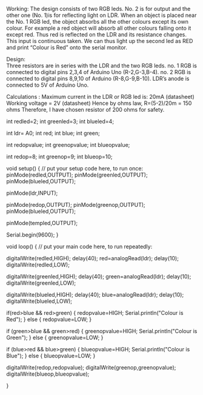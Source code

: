 
Working:
The design consists of two RGB leds. No. 2 is for output and the other one (No. 1)is for reflecting light on LDR. When an object is placed near the No. 1 RGB led, the object absorbs all the other colours except its own colour. For example a red object will absorb all other colours falling onto it except red. Thus red is reflected on the LDR and its resistance changes. This input is continuous taken. We can thus light up the second led as RED and print “Colour is Red” onto the serial monitor.

Design:  
Three resistors are in series with the LDR and the two RGB leds.  no. 1 RGB is connected to digital pins 2,3,4 of Arduino Uno (R-2,G-3,B-4). no. 2  RGB is connected to digital pins 8,9,10 of Arduino (R-8,G-9,B-10). LDR’s anode is connected to 5V of Arduino Uno.

Calculations :
Maximum current in the LDR or RGB led is: 20mA (datasheet)
Working voltage = 2V (datasheet)
Hence by ohms law,
R=(5-2)/20m
   = 150 ohms
Therefore, I have chosen resistor of 200 ohms for safety.

int redled=2;
int greenled=3;
int blueled=4;


int ldr= A0;
int red;
int blue;
int green;

int redopvalue;
int greenopvalue;
int blueopvalue;

int redop=8;
int greenop=9;
int blueop=10;

 
 void setup() {
  // put your setup code here, to run once:
pinMode(redled,OUTPUT);
pinMode(greenled,OUTPUT);
pinMode(blueled,OUTPUT);

pinMode(ldr,INPUT);

pinMode(redop,OUTPUT);
pinMode(greenop,OUTPUT);
pinMode(blueled,OUTPUT);
   
pinMode(templed,OUTPUT);
   
Serial.begin(9600);
}

void loop() {
  // put your main code here, to run repeatedly:


  digitalWrite(redled,HIGH);
  delay(40);
  red=analogRead(ldr);
  delay(10);
  digitalWrite(redled,LOW);

  digitalWrite(greenled,HIGH);
  delay(40);
  green=analogRead(ldr);
  delay(10);
  digitalWrite(greenled,LOW);

  digitalWrite(blueled,HIGH);
  delay(40);
  blue=analogRead(ldr);
  delay(10);
  digitalWrite(blueled,LOW);

  if(red>blue && red>green)
  {
    redopvalue=HIGH;
    Serial.println("Colour is Red");
  }
  else
  {
    redopvalue=LOW;
  }

  if (green>blue && green>red)
  {
    greenopvalue=HIGH;
    Serial.println("Colour is Green");
  }
  else
  {
    greenopvalue=LOW;
  }

  if (blue>red && blue>green)
  {
    blueopvalue=HIGH;
    Serial.println("Colour is Blue");
  }
  else
  {
    blueopvalue=LOW;
  }

  digitalWrite(redop,redopvalue);
  digitalWrite(greenop,greenopvalue);
  digitalWrite(blueop,blueopvalue);

  
}
